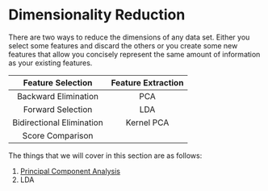 # Dimensionality Reduction

There are two ways to reduce the dimensions of any data set. Either you select some features and discard the others or you create some new features that allow you concisely represent the same amount of information as your existing features.

|Feature Selection | Feature Extraction|
|:----------------:|:-----------------:|
|Backward Elimination| PCA|
| Forward Selection| LDA |
| Bidirectional Elimination| Kernel PCA |
|Score Comparison||

The things that we will cover in this section are as follows:

1. [Principal Component Analysis](./01-PrincipalComponentAnalysis.md)
2. LDA
